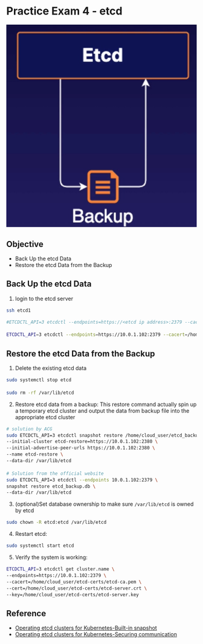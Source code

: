 # Practice Exam 4 - etcd
![img](../img/p4.jpg)
## Objective
* Back Up the etcd Data
* Restore the etcd Data from the Backup

## Back Up the etcd Data
1. login to the etcd server
```bash
ssh etcd1
```

```bash
#ETCDCTL_API=3 etcdctl --endpoints=https://<etcd ip address>:2379 --cacert=<trusted-ca-file> --cert=<cert-file> --key=<key-file> snapshot save <backup-file-location>

ETCDCTL_API=3 etcdctl --endpoints=https://10.0.1.102:2379 --cacert=/home/cloud_user/etcd-certs/etcd-ca.pem  --cert=/home/cloud_user/etcd-certs/etcd-server.crt --key=/home/cloud_user/etcd-certs/etcd-server.key snapshot save /home/cloud_user/etcd_backup.db
```

## Restore the etcd Data from the Backup
1. Delete the existing etcd data
```bash
sudo systemctl stop etcd

sudo rm -rf /var/lib/etcd
```

2. Restore etcd data from a backup:
This restore command actually spin up a temporary etcd cluster and output the data from backup file into the appropriate etcd cluster
```bash
# solution by ACG
sudo ETCDCTL_API=3 etcdctl snapshot restore /home/cloud_user/etcd_backup.db \
--initial-cluster etcd-restore=https://10.0.1.102:2380 \
--initial-advertise-peer-urls https://10.0.1.102:2380 \
--name etcd-restore \
--data-dir /var/lib/etcd

# Solution from the official website
sudo ETCDCTL_API=3 etcdctl --endpoints 10.0.1.102:2379 \
snapshot restore etcd_backup.db \
--data-dir /var/lib/etcd
```


3. (optional)Set database ownership to make sure `/var/lib/etcd` is owned by etcd
```bash
sudo chown -R etcd:etcd /var/lib/etcd
```

4. Restart etcd:
```bash
sudo systemctl start etcd
```
5. Verify the system is working:
```bash
ETCDCTL_API=3 etcdctl get cluster.name \
--endpoints=https://10.0.1.102:2379 \
--cacert=/home/cloud_user/etcd-certs/etcd-ca.pem \
--cert=/home/cloud_user/etcd-certs/etcd-server.crt \
--key=/home/cloud_user/etcd-certs/etcd-server.key
```

## Reference
* [Operating etcd clusters for Kubernetes-Built-in snapshot](https://kubernetes.io/docs/tasks/administer-cluster/configure-upgrade-etcd/#securing-communication)
* [Operating etcd clusters for Kubernetes-Securing communication](https://kubernetes.io/docs/tasks/administer-cluster/configure-upgrade-etcd/#securing-communication)
